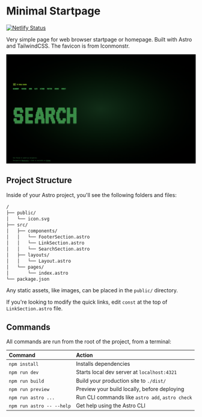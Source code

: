 # Minimal Startpage

[![Netlify Status](https://api.netlify.com/api/v1/badges/242d8fa0-3c78-4bde-bcd2-d711b23000c9/deploy-status)](https://app.netlify.com/sites/vermillion-kangaroo-91a62e/deploys)

Very simple page for web browser startpage or homepage.
Built with Astro and TailwindCSS.
The favicon is from Iconmonstr.

![Preview](public/startpage.png)

## Project Structure

Inside of your Astro project, you'll see the following folders and files:

```text
/
├── public/
│   └── icon.svg
├── src/
│   ├── components/
│   │   └── FooterSection.astro
│   │   └── LinkSection.astro
│   │   └── SearchSection.astro
│   ├── layouts/
│   │   └── Layout.astro
│   └── pages/
│       └── index.astro
└── package.json
```

Any static assets, like images, can be placed in the `public/` directory.

If you're looking to modify the quick links, edit `const` at the top of `LinkSection.astro` file.

## Commands

All commands are run from the root of the project, from a terminal:

| Command                   | Action                                           |
| :------------------------ | :----------------------------------------------- |
| `npm install`             | Installs dependencies                            |
| `npm run dev`             | Starts local dev server at `localhost:4321`      |
| `npm run build`           | Build your production site to `./dist/`          |
| `npm run preview`         | Preview your build locally, before deploying     |
| `npm run astro ...`       | Run CLI commands like `astro add`, `astro check` |
| `npm run astro -- --help` | Get help using the Astro CLI                     |
